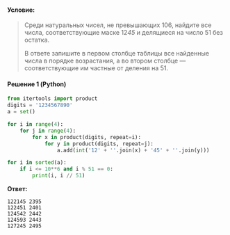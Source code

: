 #### Условие:
> Среди натуральных чисел, не превышающих 106, найдите все числа, соответствующие маске 12*45* и делящиеся на число 51 без остатка. 
> 
> В ответе запишите в первом столбце таблицы все найденные числа в порядке возрастания, а во втором столбце — соответствующие им частные от деления на 51.

#### Решение 1 (Python)
```python
from itertools import product
digits = '1234567890'
a = set()

for i in range(4):
    for j in range(4):
        for x in product(digits, repeat=i):
            for y in product(digits, repeat=j):
                a.add(int('12' + ''.join(x) + '45' + ''.join(y)))

for i in sorted(a):
    if i <= 10**6 and i % 51 == 0:
        print(i, i // 51)
```

**Ответ:**
```
122145 2395
122451 2401
124542 2442
124593 2443
127245 2495
```
